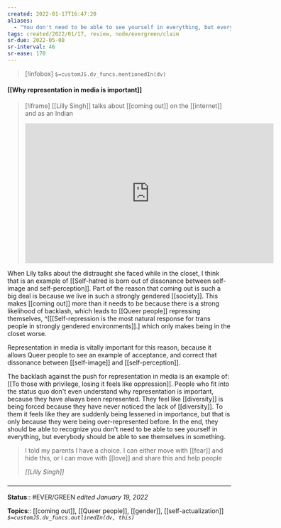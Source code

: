 ```yaml
---
created: 2022-01-17T16:47:20 
aliases:
  - "You don't need to be able to see yourself in everything, but everybody should be able to see themselves in something"
tags: created/2022/01/17, review, node/evergreen/claim
sr-due: 2022-05-08
sr-interval: 46
sr-ease: 170
---
```

> [!infobox]
`$=customJS.dv_funcs.mentionedIn(dv)`

#### [[Why representation in media is important]] 
> [!iframe] [[Lilly Singh]] talks about [[coming out]] on the [[internet]] and as an Indian
> 
> <iframe width="560" height="315" src="https://www.youtube.com/embed/UZSwDZ72Lp8?start=2820" title="YouTube video player" frameborder="0" allow="accelerometer; autoplay; clipboard-write; encrypted-media; gyroscope; picture-in-picture" allowfullscreen></iframe>

When Lily talks about the distraught she faced while in the closet,
I think that is an example of 
[[Self-hatred is born out of dissonance between self-image and self-perception]]. 
Part of the reason that coming out is such a big deal is because we live in such a strongly gendered [[society]]. 
This makes [[coming out]] more than it needs to be because there is a strong likelihood of backlash, which leads to [[Queer people]] repressing themselves,
^[[[Self-repression is the most natural response for trans people in strongly gendered environments]].]
which only makes being in the closet worse.

Representation in media is vitally important for this reason, because it allows Queer people to see an example of acceptance, 
and correct that dissonance between [[self-image]] and [[self-perception]].

The backlash against the push for representation in media is an example of: [[To those with privilege, losing it feels like oppression]].
People who fit into the status quo don't even understand why representation is important, because they have always been represented.
They feel like [[diversity]] is being forced because they have never noticed the lack of [[diversity]].
To them it feels like they are suddenly being lessened in importance, but that is only because they were being over-represented before.
In the end, they should be able to recognize
you don't need to be able to see yourself in everything, but everybody should be able to see themselves in something.

> I told my parents I have a choice. I can either move with [[fear]] and hide this, or I can move with [[love]] and share this and help people
>
> <cite>[[Lilly Singh]]</cite>
### <hr class="footnote"/>

**Status**:: #EVER/GREEN 
*edited January 19, 2022*

**Topics**:: [[coming out]], [[Queer people]], [[gender]], [[self-actualization]]
*`$=customJS.dv_funcs.outlinedIn(dv, this)`*
